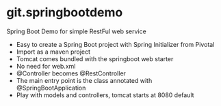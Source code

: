 # git.springbootdemo
Spring Boot Demo for simple RestFul web service

- Easy to create a Spring Boot project with Spring Initializer from Pivotal
- Import as a maven project
- Tomcat comes bundled with the springboot web starter
- No need for web.xml
- @Controller becomes @RestController
- The main entry point is the class annotated with @SpringBootApplication
- Play with models and controllers, tomcat starts at 8080 default
